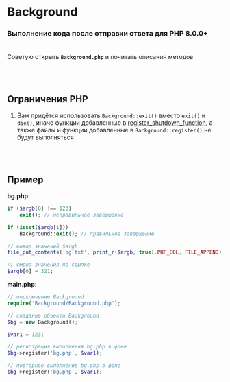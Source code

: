 # Background
### Выполнение кода после отправки ответа для PHP 8.0.0+<br><br>

Советую открыть **`Background.php`** и почитать описания методов

<br><br>
## Ограничения PHP
1. Вам придётся использовать `Background::exit()` вместо `exit()` и `die()`, иначе функции добавленные в [register_shutdown_function](https://www.php.net/manual/ru/function.register-shutdown-function.php), а также файлы и функции добавленные в `Background::register()` не будут выполняться

<br><br>
## Пример
**bg.php**:
```php
if ($argb[0] !== 123)
    exit(); // неправильное завершение

if (isset($argb[1]))
    Background::exit(); // правильное завершение

// вывод значений $argb
file_put_contents('bg.txt', print_r($argb, true).PHP_EOL, FILE_APPEND);

// смена значения по ссылке
$argb[0] = 321;
```
**main.php**:
```php
// подключение Background
require('Background/Background.php');

// создание объекта Background
$bg = new Background();

$var1 = 123;

// регистрация выполнения bg.php в фоне
$bg->register('bg.php', $var1);

// повторное выполнение bg.php в фоне
$bg->register('bg.php', $var1);
```
